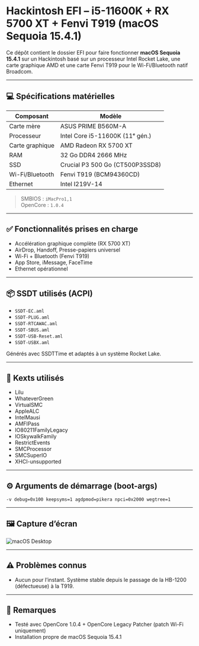 # Hackintosh EFI – i5-11600K + RX 5700 XT + Fenvi T919 (macOS Sequoia 15.4.1)

Ce dépôt contient le dossier EFI pour faire fonctionner **macOS Sequoia 15.4.1** sur un Hackintosh basé sur un processeur Intel Rocket Lake, une carte graphique AMD et une carte Fenvi T919 pour le Wi-Fi/Bluetooth natif Broadcom.

---

## 💻 Spécifications matérielles

| Composant         | Modèle                           |
|-------------------|----------------------------------|
| Carte mère        | ASUS PRIME B560M-A               |
| Processeur        | Intel Core i5-11600K (11ᵉ gén.)  |
| Carte graphique   | AMD Radeon RX 5700 XT            |
| RAM               | 32 Go DDR4 2666 MHz              |
| SSD               | Crucial P3 500 Go (CT500P3SSD8)  |
| Wi-Fi/Bluetooth   | Fenvi T919 (BCM94360CD)          |
| Ethernet          | Intel I219V-14                   |

> SMBIOS : `iMacPro1,1`  
> OpenCore : `1.0.4`

---

## ✅ Fonctionnalités prises en charge

- Accélération graphique complète (RX 5700 XT)
- AirDrop, Handoff, Presse-papiers universel
- Wi-Fi + Bluetooth (Fenvi T919)
- App Store, iMessage, FaceTime
- Ethernet opérationnel

---

## 📦 SSDT utilisés (ACPI)

- `SSDT-EC.aml`
- `SSDT-PLUG.aml`
- `SSDT-RTCAWAC.aml`
- `SSDT-SBUS.aml`
- `SSDT-USB-Reset.aml`
- `SSDT-USBX.aml`

Générés avec SSDTTime et adaptés à un système Rocket Lake.

---

## 🧩 Kexts utilisés

- Lilu  
- WhateverGreen  
- VirtualSMC  
- AppleALC  
- IntelMausi   
- AMFIPass  
- IO80211FamilyLegacy  
- IOSkywalkFamily  
- RestrictEvents  
- SMCProcessor  
- SMCSuperIO 
- XHCI-unsupported

---

## ⚙️ Arguments de démarrage (boot-args)

```
-v debug=0x100 keepsyms=1 agdpmod=pikera npci=0x2000 wegtree=1
```

---

## 🖼️ Capture d’écran

![macOS Desktop](https://github.com/fabienmillet/Hackintosh-EFI-i5-11600K-RX5700XT/blob/main/screenshot.jpg?raw=true)

---

## ⚠️ Problèmes connus

- Aucun pour l’instant. Système stable depuis le passage de la HB-1200 (défectueuse) à la T919.

---

## 📄 Remarques

- Testé avec OpenCore 1.0.4 + OpenCore Legacy Patcher (patch Wi-Fi uniquement)
- Installation propre de macOS Sequoia 15.4.1

